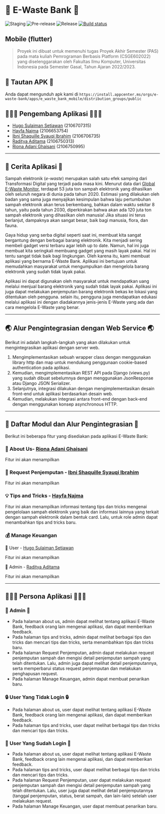 # 🍃 E-Waste Bank 🍃
![Staging](https://github.com/E-Waste-Bank/e_waste_bank_mobile/actions/workflows/staging.yml/badge.svg) ![Pre-release](https://github.com/E-Waste-Bank/e_waste_bank_mobile/actions/workflows/pre-release.yml/badge.svg) ![Release](https://github.com/E-Waste-Bank/e_waste_bank_mobile/actions/workflows/release.yml/badge.svg) [![Build status](https://build.appcenter.ms/v0.1/apps/f8e0058f-2ee0-48a6-a041-87b3d1ab2b71/branches/main/badge)](https://appcenter.ms)

## Mobile (flutter)
> Proyek ini dibuat untuk memenuhi tugas Proyek Akhir Semester (PAS)
> pada mata kuliah Pemrograman Berbasis Platform (CSGE602022) yang
> diselenggarakan oleh Fakultas Ilmu Komputer, Universitas Indonesia
> pada Semester Gasal, Tahun Ajaran 2022/2023.

## 📱 Tautan APK 📱
Anda dapat mengunduh apk kami di `https://install.appcenter.ms/orgs/e-waste-bank/apps/e_waste_bank_mobile/distribution_groups/public`

## 👩🏻‍💻 Pengembang Aplikasi 🧑🏻‍💻
- [Hugo Sulaiman Setiawan](https://github.com/hugo-setiawan) (2106707315)
- [Hayfa Najma](https://github.com/HayfaNajma07) (2106653754)
- [Ibni Shaquille Syauqi Ibrahim](https://github.com/IbniShaquille) (2106706735)
- [Raditya Aditama](https://github.com/ratama98) (2106750313)
- [Riona Adani Ghaisani](https://github.com/rionadani) (2106750995)

---------------------------
## 📃 Cerita Aplikasi 📃
Sampah elektronik (*e-waste*) merupakan salah satu efek samping dari Transformasi Digital yang terjadi pada masa kini. Menurut data dari [Global E-Waste Monitor](https://ewastemonitor.info/), terdapat 53 juta ton sampah elektronik yang dihasilkan oleh seluruh negara di dunia pada tahun 2020. Estimasi yang dilakukan oleh badan yang sama juga menyajikan kesimpulan bahwa laju pertumbuhan sampah elektronik akan terus berkembang, bahkan dalam waktu sekitar 8 tahun, yaitu pada tahun 2030, diperkirakan bahwa akan ada 120 juta ton sampah elektronik yang dihasilkan oleh manusia! Jika situasi ini terus berlanjut, dampaknya akan sangat besar, baik bagi manusia, flora, dan fauna. 

Gaya hidup yang serba digital seperti saat ini, membuat kita sangat bergantung dengan berbagai barang elektronik. Kita menjadi sering membeli gadget versi terbaru agar lebih up to date. Namun, hal ini juga membuat kita seringkali membuang gadget yang masih layak pakai. Hal ini tentu sangat tidak baik bagi lingkungan. Oleh karena itu, kami membuat aplikasi yang bernama E-Waste Bank. Aplikasi ini bertujuan untuk memudahkan masyarakat untuk mengumpulkan dan mengelola barang elektronik yang sudah tidak layak pakai. 

Aplikasi ini dapat digunakan oleh masyarakat untuk mendapatkan uang melalui menjual barang elektronik yang sudah tidak layak pakai. Aplikasi ini juga dapat melakukan penjemputan barang elektronik bekas ke lokasi yang ditentukan oleh pengguna. selain itu, pengguna juga mendapatkan edukasi melalui aplikasi ini dengan diadakannya jenis-jenis E-Waste yang ada dan cara mengelola E-Waste yang benar.

---------------------------
## 🌏 Alur Pengintegrasian dengan Web Service 🌏
Berikut ini adalah langkah-langkah yang akan dilakukan untuk mengintegrasikan aplikasi dengan server web.
1. Mengimplementasikan sebuah wrapper class dengan menggunakan library http dan map untuk mendukung penggunaan cookie-based authentication pada aplikasi. 
2. Kemudian, mengimplementasikan REST API pada Django (views.py) yang sudah dibuat sebelumnya dengan menggunakan JsonResponse atau Django JSON Serializer.
3. Selanjutnya, integrasi dilakukan dengan mengimplementasikan desain front-end untuk aplikasi berdasarkan desain web.
4. Kemudian, melakukan integrasi antara front-end dengan back-end dengan menggunakan konsep asynchronous HTTP.

---------------------------
## 👥 Daftar Modul dan Alur Pengintegrasian 👥
Berikut ini beberapa fitur yang disediakan pada aplikasi E-Waste Bank:
### 🔎 About Us- [Riona Adani Ghaisani](https://github.com/rionadani)
Fitur ini akan menampilkan

### 🚚 Request Penjemputan - [Ibni Shaquille Syauqi Ibrahim](https://github.com/IbniShaquille)
Fitur ini akan menampilkan

### 💡 Tips and Tricks - [Hayfa Najma](https://github.com/HayfaNajma07)
Fitur ini akan menampilkan informasi tentang tips dan tricks mengenai pengelolaan sampah elektronik yang baik dan informasi lainnya yang terkait dengan sampah elektronik dalam bentuk card. Lalu, untuk role admin dapat menambahkan tips and tricks baru.

### 💰 Manage Keuangan
💸 User - [Hugo Sulaiman Setiawan](https://github.com/hugo-setiawan)

Fitur ini akan menampilkan
    
💸 Admin - [Raditya Aditama](https://github.com/ratama98)

Fitur ini akan menampilkan

---------------------------
## 👩🏻‍💻 Persona Aplikasi 👩🏻‍💻
### 👤 Admin 👤
- Pada halaman about us, admin dapat melihat tentang aplikasi E-Waste Bank, feedback orang lain mengenai aplikasi, dan dapat memberikan feedback.
- Pada halaman tips and tricks, admin dapat melihat berbagai tips dan tricks dan mencari tips dan tricks, serta menambahkan tips dan tricks baru.
- Pada halaman Request Penjemputan, admin dapat melakukan request penjemputan sampah dan mengisi detail penjemputan sampah yang telah ditentukan. Lalu, admin juga dapat melihat detail penjemputannya, serta memperbarui status request penjemputan dan melakukan penghapusan request.
- Pada halaman Manage Keuangan, admin dapat membuat penarikan baru.

### 🔒 User Yang Tidak Login 🔒
- Pada halaman about us, user dapat melihat tentang aplikasi E-Waste Bank, feedback orang lain mengenai aplikasi, dan dapat memberikan feedback.
- Pada halaman tips and tricks, user dapat melihat berbagai tips dan tricks dan mencari tips dan tricks.

### 🔑 User Yang Sudah Login 🔑
- Pada halaman about us, user dapat melihat tentang aplikasi E-Waste Bank, feedback orang lain mengenai aplikasi, dan dapat memberikan feedback.
- Pada halaman tips and tricks, user dapat melihat berbagai tips dan tricks dan mencari tips dan tricks.
- Pada halaman Request Penjemputan, user dapat melakukan request penjemputan sampah dan mengisi detail penjemputan sampah yang telah ditentukan. Lalu, user juga dapat melihat detail penjemputannya (tanggal penjemputan, status, berat sampah, dan lain-lain) setelah user melakukan request.
- Pada halaman Manage Keuangan, user dapat membuat penarikan baru.
